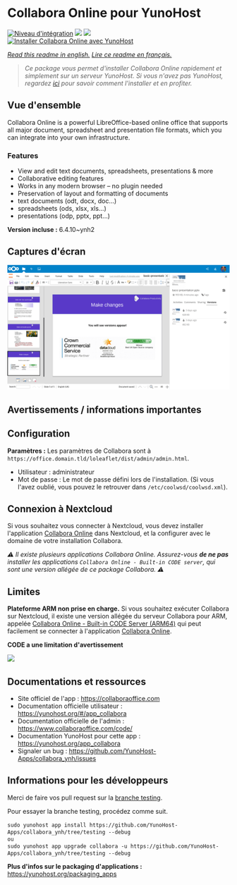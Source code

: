 # Collabora Online pour YunoHost

[![Niveau d'intégration](https://dash.yunohost.org/integration/collabora.svg)](https://dash.yunohost.org/appci/app/collabora) ![](https://ci-apps.yunohost.org/ci/badges/collabora.status.svg) ![](https://ci-apps.yunohost.org/ci/badges/collabora.maintain.svg)  
[![Installer Collabora Online avec YunoHost](https://install-app.yunohost.org/install-with-yunohost.svg)](https://install-app.yunohost.org/?app=collabora)

*[Read this readme in english.](./README.md)*
*[Lire ce readme en français.](./README_fr.md)*

> *Ce package vous permet d'installer Collabora Online rapidement et simplement sur un serveur YunoHost.
Si vous n'avez pas YunoHost, regardez [ici](https://yunohost.org/#/install) pour savoir comment l'installer et en profiter.*

## Vue d'ensemble

Collabora Online is a powerful LibreOffice-based online office that supports all major document, spreadsheet and presentation file formats, which you can integrate into your own infrastructure.

### Features

- View and edit text documents, spreadsheets, presentations & more
- Collaborative editing features
- Works in any modern browser – no plugin needed
- Preservation of layout and formatting of documents
- text documents (odt, docx, doc…)
- spreadsheets (ods, xlsx, xls…)
- presentations (odp, pptx, ppt…)


**Version incluse :** 6.4.10~ynh2



## Captures d'écran

![](./doc/screenshots/Collabora_Online_-_versions_integration.png)

## Avertissements / informations importantes

## Configuration

**Paramètres :**
Les paramètres de Collabora sont à `https://office.domain.tld/loleaflet/dist/admin/admin.html`.

- Utilisateur : administrateur
- Mot de passe : Le mot de passe défini lors de l'installation. (Si vous l'avez oublié, vous pouvez le retrouver dans `/etc/coolwsd/coolwsd.xml`).

## Connexion à Nextcloud

Si vous souhaitez vous connecter à Nextcloud, vous devez installer l'application [Collabora Online](https://apps.nextcloud.com/apps/richdocuments) dans Nextcloud, et la configurer avec le domaine de votre installation Collabora.

*:warning: Il existe plusieurs applications Collabora Online. Assurez-vous **de ne pas** installer les applications `Collabora Online - Built-in CODE server`, qui sont une version allégée de ce package Collabora. :warning:*

## Limites

**Plateforme ARM non prise en charge.** Si vous souhaitez exécuter Collabora sur Nextcloud, il existe une version allégée du serveur Collabora pour ARM, appelée [Collabora Online - Built-in CODE Server (ARM64)](https://apps.nextcloud.com/apps/richdocumentscode_arm64) qui peut facilement se connecter à l'application [Collabora Online](https://apps.nextcloud.com/apps/richdocuments).

**CODE a une limitation d'avertissement**

![](https://www.libreoffice.org/assets/Uploads/LibreOffice-Online-limit.png)

## Documentations et ressources

* Site officiel de l'app : https://collaboraoffice.com
* Documentation officielle utilisateur : https://yunohost.org/#/app_collabora
* Documentation officielle de l'admin : https://www.collaboraoffice.com/code/
* Documentation YunoHost pour cette app : https://yunohost.org/app_collabora
* Signaler un bug : https://github.com/YunoHost-Apps/collabora_ynh/issues

## Informations pour les développeurs

Merci de faire vos pull request sur la [branche testing](https://github.com/YunoHost-Apps/collabora_ynh/tree/testing).

Pour essayer la branche testing, procédez comme suit.
```
sudo yunohost app install https://github.com/YunoHost-Apps/collabora_ynh/tree/testing --debug
ou
sudo yunohost app upgrade collabora -u https://github.com/YunoHost-Apps/collabora_ynh/tree/testing --debug
```

**Plus d'infos sur le packaging d'applications :** https://yunohost.org/packaging_apps
